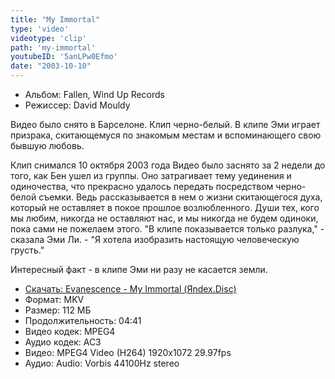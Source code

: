 ```yaml
---
title: "My Immortal"
type: 'video'
videotype: 'clip'
path: 'my-immortal'
youtubeID: '5anLPw0Efmo'
date: "2003-10-10"
---
```


- Альбом: Fallen, Wind Up Records
- Режиссер: David Mouldy

Видео было снято в Барселоне. Клип черно-белый. В клипе Эми играет призрака, скитающемуся по знакомым местам и вспоминающего свою бывшую любовь.

Клип снимался 10 октября 2003 года Видео было заснято за 2 недели до того, как Бен ушел из группы. Оно затрагивает тему уединения и одиночества, что прекрасно удалось передать посредством черно-белой съемки. Ведь рассказывается в нем о жизни скитающегося духа, который не оставляет в покое прошлое возлюбленного. Души тех, кого мы любим, никогда не оставляют нас, и мы никогда не будем одиноки, пока сами не пожелаем этого. "В клипе показывается только разлука," - сказала Эми Ли. - "Я хотела изобразить настоящую человеческую грусть."

Интересный факт - в клипе Эми ни разу не касается земли.


- [Скачать: Evanescence - My Immortal (Яndex.Disc)](https://yadi.sk/public?hash=ehZbm1chOyOt4%2FMbcvyzyCrwXz2tDJEEIZzufhyP6kM%3D)
- Формат: MKV
- Размер: 112 МБ
- Продолжительность: 04:41
- Видео кодек: MPEG4
- Аудио кодек: AC3
- Видео: MPEG4 Video (H264) 1920x1072 29.97fps
- Аудио: Audio: Vorbis 44100Hz stereo

